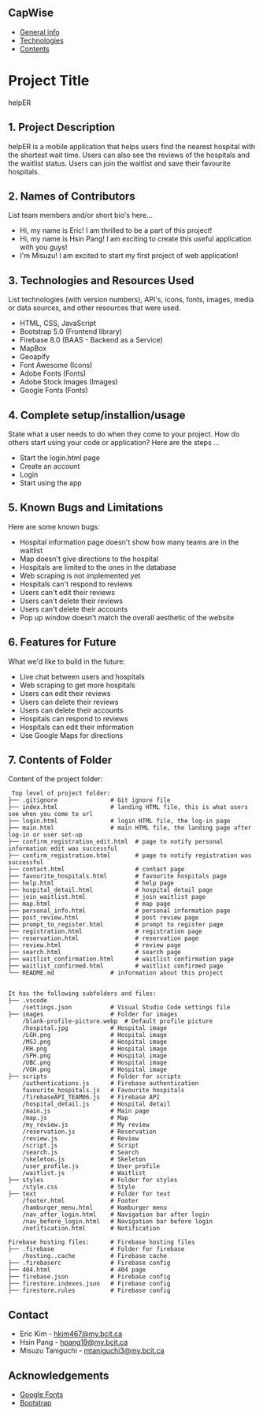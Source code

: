 ## CapWise

* [General info](#general-info)
* [Technologies](#technologies)
* [Contents](#content)

# Project Title
helpER

## 1. Project Description
helpER is a mobile application that helps users find the nearest hospital with the shortest wait time. Users can also see the reviews of the hospitals and the waitlist status. Users can join the waitlist and save their favourite hospitals.

## 2. Names of Contributors
List team members and/or short bio's here... 
* Hi, my name is Eric! I am thrilled to be a part of this project!
* Hi, my name is Hsin Pang! I am exciting to create this useful application with you guys!
* I'm Misuzu! I am excited to start my first project of web application!
	
## 3. Technologies and Resources Used
List technologies (with version numbers), API's, icons, fonts, images, media or data sources, and other resources that were used.
* HTML, CSS, JavaScript
* Bootstrap 5.0 (Frontend library)
* Firebase 8.0 (BAAS - Backend as a Service)
* MapBox
* Geoapify
* Font Awesome (Icons)
* Adobe Fonts (Fonts)
* Adobe Stock Images (Images)
* Google Fonts (Fonts)

## 4. Complete setup/installion/usage
State what a user needs to do when they come to your project.  How do others start using your code or application?
Here are the steps ...
* Start the login.html page
* Create an account
* Login
* Start using the app

## 5. Known Bugs and Limitations
Here are some known bugs:
* Hospital information page doesn't show how many teams are in the waitlist
* Map doesn't give directions to the hospital
* Hospitals are limited to the ones in the database
* Web scraping is not implemented yet
* Hospitals can't respond to reviews
* Users can't edit their reviews
* Users can't delete their reviews
* Users can't delete their accounts
* Pop up window doesn't match the overall aesthetic of the website


## 6. Features for Future
What we'd like to build in the future:
* Live chat between users and hospitals
* Web scraping to get more hospitals
* Users can edit their reviews
* Users can delete their reviews
* Users can delete their accounts
* Hospitals can respond to reviews
* Hospitals can edit their information
* Use Google Maps for directions

	
## 7. Contents of Folder
Content of the project folder:

```
 Top level of project folder: 
├── .gitignore               # Git ignore file
├── index.html               # landing HTML file, this is what users see when you come to url
├── login.html               # login HTML file, the log-in page
├── main.html                # main HTML file, the landing page after log-in or user set-up
├── confirm_registration_edit.html  # page to notify personal information edit was successful
├── confirm_registration.html       # page to notify registration was successful
├── contact.html                    # contact page
├── favourite_hospitals.html        # favourite hospitals page
├── help.html                       # help page
├── hospital_detail.html            # hospital detail page
├── join_waitlist.html              # join waitlist page
├── map.html                        # map page
├── personal_info.html              # personal information page
├── post_review.html                # post review page
├── prompt_to_register.html         # prompt to register page
├── registration.html               # registration page
├── reservation.html                # reservation page
├── review.html                     # review page
├── search.html                     # search page
├── waitlist_confirmation.html      # waitlist confirmation page
├── waitlist_confirmed.html         # waitlist confirmed page
└── README.md                # information about this project


It has the following subfolders and files:
├── .vscode
    /settings.json           # Visual Studio Code settings file
├── images                   # Folder for images
    /blank-profile-picture.webp  # Default profile picture
    /hospital.jpg            # Hospital image
    /LGH.png                 # Hospital image
    /MSJ.png                 # Hospital image
    /RH.png                  # Hospital image
    /SPH.png                 # Hospital image
    /UBC.png                 # Hospital image
    /VGH.png                 # Hospital image
├── scripts                  # Folder for scripts
    /authentications.js      # Firebase authentication
    favourite_hospitals.js   # Favourite hospitals
    /firebaseAPI_TEAM06.js   # Firebase API
    /hospital_detail.js      # Hospital detail
    /main.js                 # Main page
    /map.js                  # Map
    /my_review.js            # My review
    /reservation.js          # Reservation
    /review.js               # Review
    /script.js               # Script
    /search.js               # Search
    /skeleton.js             # Skeleton
    /user_profile.js         # User profile
    /waitlist.js             # Waitlist
├── styles                   # Folder for styles
    /style.css               # Style
├── text                     # Folder for text
    /footer.html             # Footer
    /hamburger_menu.html     # Hamburger menu
    /nav_after_login.html    # Navigation bar after login
    /nav_before_login.html   # Navigation bar before login
    /notification.html       # Notification

Firebase hosting files:      # Firebase hosting files
├── .firebase                # Folder for firebase
    /hosting..cache          # Firebase cache
├── .firebaserc              # Firebase config
├── 404.html                 # 404 page
├── firebase.json            # Firebase config
├── firestore.indexes.json   # Firebase config
├── firestore.rules          # Firebase config
```

## Contact 
* Eric Kim - hkim467@my.bcit.ca
* Hsin Pang - hpang19@my.bcit.ca
* Misuzu Taniguchi - mtaniguchi3@my.bcit.ca

## Acknowledgements 
* <a href="https://fonts.google.com/">Google Fonts</a>
* <a href="https://getbootstrap.com/">Bootstrap</a>

